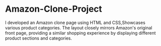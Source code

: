 # Amazon-Clone-Project
I developed an Amazon clone page using HTML and CSS,Showcases various product categories. The layout closely mirrors Amazon's original front page, providing a similar shopping experience by displaying different product sections and categories.
